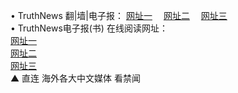 &#8226; TruthNews 翻|墙|电子报：
<a href="http://66.joe.dj:81/" target="_blank">网址一</a>
　<a href="http://bo92.ml/read/" target="_blank">网址二</a>
　<a href="http://77.dhm.ro:81/" target="_blank">网址三</a>
　<br />
&#8226; TruthNews电子报(书) 在线阅读网址：<br />
  <a href="http://66.joe.dj:81/read/" target="_blank">网址一</a><br />
  <a href="http://bo92.ml/read/" target="_blank">网址二</a><br />
<a href="http://77.dhm.ro:81/read/" target="_blank">网址三</a><br />
▲ 直连 海外各大中文媒体 看禁闻 <br />
